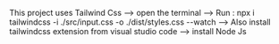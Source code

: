  This project uses Tailwind Css 
--> open the terminal 
--> Run : npx i tailwindcss -i ./src/input.css -o ./dist/styles.css --watch 
--> Also install tailwindcss extension from visual studio code 
--> install Node Js  
